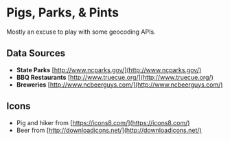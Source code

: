 # Pigs, Parks, & Pints

Mostly an excuse to play with some geocoding APIs.

## Data Sources

+ **State Parks** [http://www.ncparks.gov/](http://www.ncparks.gov/)
+ **BBQ Restaurants** [http://www.truecue.org/](http://www.truecue.org/)
+ **Breweries** [http://www.ncbeerguys.com/](http://www.ncbeerguys.com/)

## Icons

+ Pig and hiker from [https://icons8.com/](https://icons8.com/)
+ Beer from [http://downloadicons.net/](http://downloadicons.net/)
